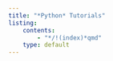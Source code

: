 ```yaml
---
title: "*Python* Tutorials"
listing:
    contents:
        - "*/!(index)*qmd"
    type: default
---
```

